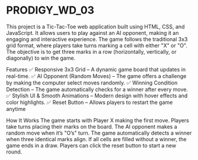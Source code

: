 # PRODIGY_WD_03
This project is a Tic-Tac-Toe web application built using HTML, CSS, and JavaScript. It allows users to play against an AI opponent, making it an engaging and interactive experience. The game follows the traditional 3x3 grid format, where players take turns marking a cell with either "X" or "O". The objective is to get three marks in a row (horizontally, vertically, or diagonally) to win the game.

Features
✅ Responsive 3x3 Grid – A dynamic game board that updates in real-time.
✅ AI Opponent (Random Moves) – The game offers a challenge by making the computer select moves randomly.
✅ Winning Condition Detection – The game automatically checks for a winner after every move.
✅ Stylish UI & Smooth Animations – Modern design with hover effects and color highlights.
✅ Reset Button – Allows players to restart the game anytime

How It Works
The game starts with Player X making the first move.
Players take turns placing their marks on the board.
The AI opponent makes a random move when it’s "O’s" turn.
The game automatically detects a winner when three identical marks align.
If all cells are filled without a winner, the game ends in a draw.
Players can click the reset button to start a new round.
